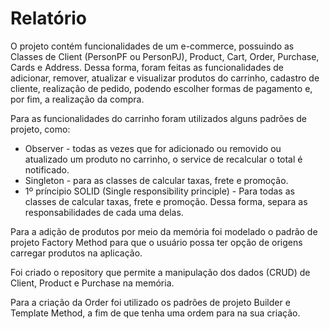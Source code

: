 #  Relatório

O projeto contém funcionalidades de um e-commerce, possuindo as Classes de Client (PersonPF ou PersonPJ), Product, Cart, Order, Purchase, Cards e Address.
Dessa forma, foram feitas as funcionalidades de adicionar, remover, atualizar e visualizar produtos do carrinho, cadastro de cliente, realização de pedido, podendo escolher
formas de pagamento e, por fim, a realização da compra.

Para as funcionalidades do carrinho foram utilizados alguns padrões de projeto, como: 

* Observer - todas as vezes que for adicionado ou removido ou atualizado um produto no carrinho, o service de recalcular o total é notificado. 
* Singleton - para as classes de calcular taxas, frete e promoção.
* 1º príncipio SOLID (Single responsibility principle) - Para todas as classes de calcular taxas, frete e promoção. Dessa forma, separa as responsabilidades
de cada uma delas.


Para a adição de produtos por meio da memória foi modelado o padrão de projeto Factory Method para que o usuário possa ter opção de
origens carregar produtos na aplicação.

Foi criado o repository que permite a manipulação dos dados (CRUD) de Client, Product e Purchase na memória.

Para a criação da Order foi utilizado os padrões de projeto Builder e Template Method, a fim de que tenha uma ordem para na sua criação.
